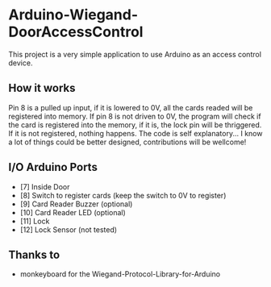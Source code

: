 # Arduino-Wiegand-DoorAccessControl
This project is a very simple application to use Arduino as an access control device. 

## How it works
Pin 8 is a pulled up input, if it is lowered to 0V, all the cards readed will be registered into memory. If pin 8 is not driven to 0V, the program will check if the card is registered into the memory, if it is, the lock pin will be thriggered. If it is not registered, nothing happens. The code is self explanatory... I know a lot of things could be better designed, contributions will be wellcome! 

## I/O Arduino Ports   
* [7]  Inside Door
* [8]  Switch to register cards (keep the switch to 0V to register)
* [9]  Card Reader Buzzer (optional)
* [10] Card Reader LED (optional)
* [11] Lock
* [12] Lock Sensor (not tested)

## Thanks to
* monkeyboard for the Wiegand-Protocol-Library-for-Arduino
